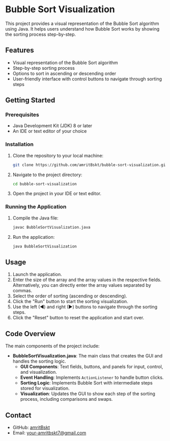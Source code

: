 # Bubble Sort Visualization

This project provides a visual representation of the Bubble Sort algorithm using Java. It helps users understand how Bubble Sort works by showing the sorting process step-by-step.

## Features

- Visual representation of the Bubble Sort algorithm
- Step-by-step sorting process
- Options to sort in ascending or descending order
- User-friendly interface with control buttons to navigate through sorting steps

## Getting Started

### Prerequisites

- Java Development Kit (JDK) 8 or later
- An IDE or text editor of your choice

### Installation

1. Clone the repository to your local machine:
    ```sh
    git clone https://github.com/amritBskt/bubble-sort-visualization.git
    ```
2. Navigate to the project directory:
    ```sh
    cd bubble-sort-visualization
    ```
3. Open the project in your IDE or text editor.

### Running the Application

1. Compile the Java file:
    ```sh
    javac BubbleSortVisualization.java
    ```
2. Run the application:
    ```sh
    java BubbleSortVisualization
    ```

## Usage

1. Launch the application.
2. Enter the size of the array and the array values in the respective fields. Alternatively, you can directly enter the array values separated by commas.
3. Select the order of sorting (ascending or descending).
4. Click the "Run" button to start the sorting visualization.
5. Use the left (◀) and right (▶) buttons to navigate through the sorting steps.
6. Click the "Reset" button to reset the application and start over.

## Code Overview

The main components of the project include:

- **BubbleSortVisualization.java**: The main class that creates the GUI and handles the sorting logic.
  - **GUI Components**: Text fields, buttons, and panels for input, control, and visualization.
  - **Event Handling**: Implements `ActionListener` to handle button clicks.
  - **Sorting Logic**: Implements Bubble Sort with intermediate steps stored for visualization.
  - **Visualization**: Updates the GUI to show each step of the sorting process, including comparisons and swaps.


## Contact

- GitHub: [amritBskt](https://github.com/amritBskt)
- Email: your-amritbskt7@gmail.com

